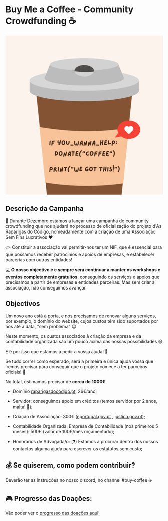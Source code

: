 # Buy Me a Coffee - Community Crowdfunding ☕️

![Coffee](images/coffee.png)

## Descrição da Campanha
🌲 Durante Dezembro estamos a lançar uma campanha de community crowdfunding que nos ajudará no processo de oficialização do projeto d'As Raparigas do Código, nomeadamente com a criação de uma Associação Sem Fins Lucrativos ♥️

👉 Constituir a associação vai permitir-nos ter um NIF, que é essencial para que possamos receber patrocínios e apoios de empresas, e estabelecer parcerias com outras entidades!

💻 **O nosso objectivo é e sempre será continuar a manter os workshops e eventos completamente gratuitos**, conseguindo os serviços e apoios que precisamos a partir de empresas e entidades parceiras. Mas sem criar a associação, não conseguimos avançar. 

## Objectivos
Um novo ano está à porta, e nós precisamos de renovar alguns serviços, por exemplo, o domínio do website, cujos custos têm sido suportados por nós até à data, "sem problema" 😉

Neste momento, os custos associados à criação da empresa e da contabilidade organizada são um pouco acima das nossas possibilidades 😅

E é por isso que estamos a pedir a vossa ajuda! 💛

Se tudo correr como esperado, será a primeira e única ajuda vossa que iremos precisar para conseguir que o projeto comece a ter parceiros oficiais! 🚀

No total, estimamos precisar de **cerca de 1000€**.

- Domínio [raparigasdocodigo.pt](https://raparigasdocodigo.pt): 26€/ano;

- Servidor: conseguimos apoio em créditos (temos servidor por 2 anos, malta! 🎁);

- Criação de Associação: 300€ ([eportugal.gov.pt](https://eportugal.gov.pt/servicos/criar-uma-associacao-na-hora)
, [justica.gov.pt](https://justica.gov.pt/Servicos/Registar-associacao));

- Contabilidade Organizada: Empresa de Contabilidade (nos primeiros 5 meses): 500€ (valor de 100€/mês orçamentado);

- Honorários de Advogada/o: (❓) Estamos a procurar dentro dos nossos contactos alguma ajuda para escrever os estatutos sem custo; 

## 💰 Se quiserem, como podem contribuir?
Deverão ter as instruções no nosso discord, no channel #buy-coffee ☕️

## 🎮 Progresso das Doações:
Vão poder ver o [progresso das doações aqui!](https://miriamspsantos.github.io/buy-me-a-coffee/)
